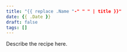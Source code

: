 ```yaml
---
title: "{{ replace .Name "-" " " | title }}"
date: {{ .Date }}
draft: false
tags: []
---
```


Describe the recipe here.